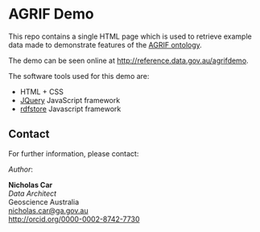 # AGRIF Demo
This repo contains a single HTML page which is used to retrieve example data made to demonstrate features of the [AGRIF ontology](http://reference.data.gov.au/def/ont/agrif).

The demo can be seen online at <http://reference.data.gov.au/agrifdemo>.

The software tools used for this demo are:

* HTML + CSS
* [JQuery](https://jquery.com/) JavaScript framework
* [rdfstore](https://github.com/antoniogarrote/rdfstore-js) Javascript framework

## Contact
For further information, please contact:

*Author*:  

**Nicholas Car**  
*Data Architect*  
Geoscience Australia  
nicholas.car@ga.gov.au  
<http://orcid.org/0000-0002-8742-7730>